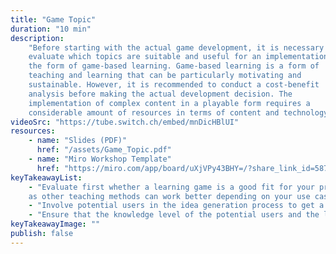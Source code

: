 ```yaml
---
title: "Game Topic"
duration: "10 min"
description:
    "Before starting with the actual game development, it is necessary to
    evaluate which topics are suitable and useful for an implementation in
    the form of game-based learning. Game-based learning is a form of
    teaching and learning that can be particularly motivating and
    sustainable. However, it is recommended to conduct a cost-benefit
    analysis before making the actual development decision. The
    implementation of complex content in a playable form requires a
    considerable amount of resources in terms of content and technology."
videoSrc: "https://tube.switch.ch/embed/mnDicHBlUI"
resources:
    - name: "Slides (PDF)"
      href: "/assets/Game_Topic.pdf"
    - name: "Miro Workshop Template"
      href: "https://miro.com/app/board/uXjVPy43BHY=/?share_link_id=587893963337"
keyTakeawayList:
    - "Evaluate first whether a learning game is a good fit for your problem,
    as other teaching methods can work better depending on your use case."
    - "Involve potential users in the idea generation process to get a broader perspective."
    - "Ensure that the knowledge level of the potential users and the learning goals of your game match well."
keyTakeawayImage: ""
publish: false
---
```

